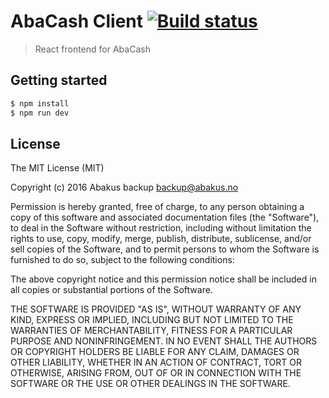 # AbaCash Client [![Build status](https://ci.frigg.io/badges/abakusbackup/abacash-client-electron/)](https://ci.frigg.io/abakusbackup/abacash-client-electron/last/)

> React frontend for AbaCash

## Getting started
```bash
$ npm install
$ npm run dev
```

## License
The MIT License (MIT)

Copyright (c) 2016 Abakus backup <backup@abakus.no>

Permission is hereby granted, free of charge, to any person obtaining a copy
of this software and associated documentation files (the "Software"), to deal
in the Software without restriction, including without limitation the rights
to use, copy, modify, merge, publish, distribute, sublicense, and/or sell
copies of the Software, and to permit persons to whom the Software is
furnished to do so, subject to the following conditions:

The above copyright notice and this permission notice shall be included in
all copies or substantial portions of the Software.

THE SOFTWARE IS PROVIDED "AS IS", WITHOUT WARRANTY OF ANY KIND, EXPRESS OR
IMPLIED, INCLUDING BUT NOT LIMITED TO THE WARRANTIES OF MERCHANTABILITY,
FITNESS FOR A PARTICULAR PURPOSE AND NONINFRINGEMENT. IN NO EVENT SHALL THE
AUTHORS OR COPYRIGHT HOLDERS BE LIABLE FOR ANY CLAIM, DAMAGES OR OTHER
LIABILITY, WHETHER IN AN ACTION OF CONTRACT, TORT OR OTHERWISE, ARISING FROM,
OUT OF OR IN CONNECTION WITH THE SOFTWARE OR THE USE OR OTHER DEALINGS IN
THE SOFTWARE.
